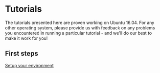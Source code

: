 # Tutorials

The tutorials presented here are proven working on Ubuntu 16.04.
For any other operating system, please provide us with feedback on any problems you encountered in running a particular tutorial - and we'll do our best to make it work for you!

## First steps
[Setup your environment](first_steps/setup.md)

